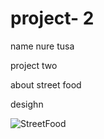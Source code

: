 # project- 2
 name nure tusa 
 
 project two
 
 about street food
 
 desighn
 

![StreetFood](https://user-images.githubusercontent.com/87479101/127479133-8c4f28b6-4be8-489d-846e-3b04a2c64794.png)


